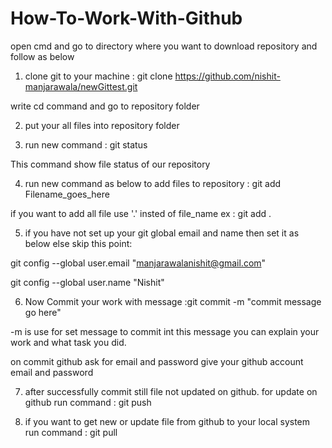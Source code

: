 # How-To-Work-With-Github

open cmd and go to directory where you want to download repository and follow as below

1) clone git to your machine : git clone https://github.com/nishit-manjarawala/newGittest.git

write cd command and go to repository folder

2) put your all files into repository folder

3) run new command : git status

This command show file status of our repository

4) run new command as below to add files to repository : git add Filename_goes_here

if you want to add all file use '.' insted of file_name ex : git add .

5) if you have not set up your git global email and name then set it as below else skip this point:

git config --global user.email "manjarawalanishit@gmail.com"

git config --global user.name "Nishit"


6) Now Commit your work with message :git commit -m "commit message go here"

-m is use for set message to commit int this message you can explain your work and what task you did.

on commit github ask for email and password give your github account email and password

7) after successfully commit still file not updated on github. for update on github run command : git push

8) if you want to get new or update file from github to your local system run command : git pull
